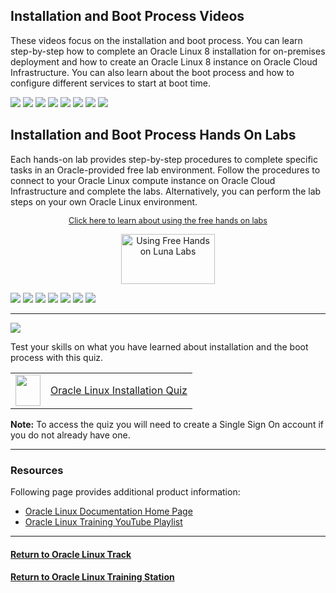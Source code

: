 ## Installation and Boot Process Videos
These videos focus on the installation and boot process. You can learn step-by-step how to complete an Oracle Linux 8 installation for on-premises deployment and how to create an Oracle Linux 8 instance on Oracle Cloud Infrastructure. You can also learn about the boot process and how to configure different services to start at boot time.

[![](../../common/images/installOL9_300.png)](https://youtu.be/BDmBtP4Y7Wg)
[![](../../common/images/installOL8_300.png)](https://youtu.be/l6fapYCHaQ0)
[![](../../common/images/installOL8_OCI_300.png)](https://youtu.be/ETpaOwAcB7M)
[![](../../common/images/BIOS_300.png)](https://youtu.be/NP9BHTjih7g)
[![](../../common/images/GRUB2_300.png)](https://youtu.be/0dv87RFGcKI)
[![](../../common/images/UEFI_300.png)](https://youtu.be/OVeso8h5HZA)
[![](../../common/images/systemd_300.png)](https://youtu.be/9uDvnZKhU8A)
[![](../../common/images/systemd_targets_300.png)](https://youtu.be/Tkxs-wfZrnw)

## Installation and Boot Process Hands On Labs
Each hands-on lab provides step-by-step procedures to complete specific tasks in an Oracle-provided free lab environment. Follow the procedures to connect to your Oracle Linux compute instance on Oracle Cloud Infrastructure and complete the labs. Alternatively, you can perform the lab steps on your own Oracle Linux environment.

<p style="font-size:90%;text-align:center;"><a href="https://youtu.be/HOB5dhbcAyo">Click here to learn about using the free hands on labs</a></p>
<p style="text-align:center;"><a href="https://youtu.be/HOB5dhbcAyo">
   <img src="../../common/images/lunalab-300px.png" alt="Using Free Hands on Luna Labs" style="width:150px;height:80px;">
   </a></p> 

[![](../../common/images/boot_kernel.png)](https://luna.oracle.com/lab/67f106f2-8c50-442c-b24f-108b806be84f)
[![](../../common/images/localize.png)](https://luna.oracle.com/lab/d657ae3c-ac29-4b0a-943e-e533f2e8093b)
[![](../../common/images/sysctl.png)](https://luna.oracle.com/lab/aa8f2377-7967-4e45-bf32-bdc8054d5c76)
[![](../../common/images/systemd_lab.png)](https://luna.oracle.com/lab/8a060473-bff3-4c04-9799-eb944951007c)
[![](../../common/images/centos7.png)](https://luna.oracle.com/lab/660a07d9-0580-4fae-973b-d5dfaebda1cb)
[![](../../common/images/centos.png)](https://docs.oracle.com/en/learn/switch_centos8_linux8/index.html)
[![](../../common/images/disable_kernel_module.png)](https://luna.oracle.com/lab/00aafe17-39b9-43e0-8b53-087b84003c15)

---

![](../../common/images/quiz1.png)
   
   
Test your skills on what you have learned about installation and the boot process with this quiz.   
 
<table>
    <tr>
    <td><img src="../../common/images/quiz_v2.png" width="40" height="50"></td>
    <td><a href="https://apexapps.oracle.com/pls/apex/f?p=ST_QUIZ:200:0::::P200_QUIZ_KEY:DLCZA6M">Oracle Linux Installation Quiz</a></td>
  </tr>
</table>    
<b>Note:</b> To access the quiz you will need to create a Single Sign On account if you do not already have one.

---

### Resources

Following page provides additional product information:

- [Oracle Linux Documentation Home Page](https://docs.oracle.com/en/operating-systems/oracle-linux/)
- [Oracle Linux Training YouTube Playlist](https://www.youtube.com/playlist?list=PLKCk3OyNwIztOLwiTOF0HOV5aiTjGNpLl)

---

#### [Return to Oracle Linux Track](../ol.md)

#### [Return to Oracle Linux Training Station](../../README.md)

